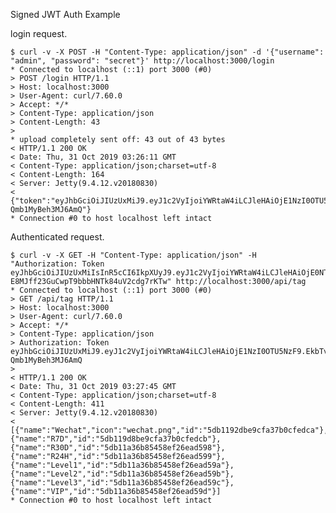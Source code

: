 Signed JWT Auth Example

login request.  

    $ curl -v -X POST -H "Content-Type: application/json" -d '{"username": "admin", "password": "secret"}' http://localhost:3000/login
    * Connected to localhost (::1) port 3000 (#0)
    > POST /login HTTP/1.1
    > Host: localhost:3000
    > User-Agent: curl/7.60.0
    > Accept: */*
    > Content-Type: application/json
    > Content-Length: 43
    >
    * upload completely sent off: 43 out of 43 bytes
    < HTTP/1.1 200 OK
    < Date: Thu, 31 Oct 2019 03:26:11 GMT
    < Content-Type: application/json;charset=utf-8
    < Content-Length: 164
    < Server: Jetty(9.4.12.v20180830)
    <
    {"token":"eyJhbGciOiJIUzUxMiJ9.eyJ1c2VyIjoiYWRtaW4iLCJleHAiOjE1NzI0OTU5NzF9.EkbTvdUw71uGI54GY8Ia2o5JjC3aaw8K4eIedW_2qgxumUENDiipw40sDeDb7r7IzZH9r-Qmb1MyBeh3MJ6AmQ"}
    * Connection #0 to host localhost left intact
    
Authenticated request.

    $ curl -v -X GET -H "Content-Type: application/json" -H "Authorization: Token eyJhbGciOiJIUzUxMiIsInR5cCI6IkpXUyJ9.eyJ1c2VyIjoiYWRtaW4iLCJleHAiOjE0NTE5MTg5NzB9.Kvpr1jW7JBCZYUlFjAf7xnqMZSTpSVggAgiZ6_RGZuTi1wUuP_-E8MJff23GuCwpT9bbbHNTk84uV2cdg7rKTw" http://localhost:3000/api/tag
    * Connected to localhost (::1) port 3000 (#0)
    > GET /api/tag HTTP/1.1
    > Host: localhost:3000
    > User-Agent: curl/7.60.0
    > Accept: */*
    > Content-Type: application/json
    > Authorization: Token eyJhbGciOiJIUzUxMiJ9.eyJ1c2VyIjoiYWRtaW4iLCJleHAiOjE1NzI0OTU5NzF9.EkbTvdUw71uGI54GY8Ia2o5JjC3aaw8K4eIedW_2qgxumUENDiipw40sDeDb7r7IzZH9r-Qmb1MyBeh3MJ6AmQ
    >
    < HTTP/1.1 200 OK
    < Date: Thu, 31 Oct 2019 03:27:45 GMT
    < Content-Type: application/json;charset=utf-8
    < Content-Length: 411
    < Server: Jetty(9.4.12.v20180830)
    <
    [{"name":"Wechat","icon":"wechat.png","id":"5db1192dbe9cfa37b0cfedca"},{"name":"R7D","id":"5db119d8be9cfa37b0cfedcb"},{"name":"R30D","id":"5db11a36b85458ef26ead598"},{"name":"R24H","id":"5db11a36b85458ef26ead599"},{"name":"Level1","id":"5db11a36b85458ef26ead59a"},{"name":"Level2","id":"5db11a36b85458ef26ead59b"},{"name":"Level3","id":"5db11a36b85458ef26ead59c"},{"name":"VIP","id":"5db11a36b85458ef26ead59d"}]
    * Connection #0 to host localhost left intact